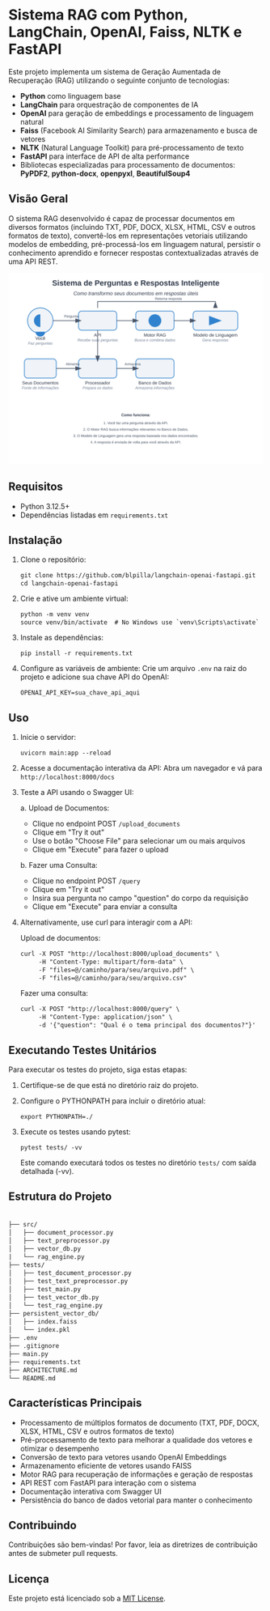 # Sistema RAG com Python, LangChain, OpenAI, Faiss, NLTK e FastAPI

Este projeto implementa um sistema de Geração Aumentada de Recuperação (RAG) utilizando o seguinte conjunto de tecnologias:

- **Python** como linguagem base
- **LangChain** para orquestração de componentes de IA
- **OpenAI** para geração de embeddings e processamento de linguagem natural
- **Faiss** (Facebook AI Similarity Search) para armazenamento e busca de vetores
- **NLTK** (Natural Language Toolkit) para pré-processamento de texto
- **FastAPI** para interface de API de alta performance
- Bibliotecas especializadas para processamento de documentos: **PyPDF2**, **python-docx**, **openpyxl**, **BeautifulSoup4**

## Visão Geral

O sistema RAG desenvolvido é capaz de processar documentos em diversos formatos (incluindo TXT, PDF, DOCX, XLSX, HTML, CSV e outros formatos de texto), convertê-los em representações vetoriais utilizando modelos de embedding, pré-processá-los em linguagem natural, persistir o conhecimento aprendido e fornecer respostas contextualizadas através de uma API REST.

![Diagrama do Sistema RAG](./images/simplified_technical_drawing.svg)

## Requisitos

- Python 3.12.5+
- Dependências listadas em `requirements.txt`

## Instalação

1. Clone o repositório:
   ```
   git clone https://github.com/blpilla/langchain-openai-fastapi.git
   cd langchain-openai-fastapi
   ```

2. Crie e ative um ambiente virtual:
   ```
   python -m venv venv
   source venv/bin/activate  # No Windows use `venv\Scripts\activate`
   ```

3. Instale as dependências:
   ```
   pip install -r requirements.txt
   ```

4. Configure as variáveis de ambiente:
   Crie um arquivo `.env` na raiz do projeto e adicione sua chave API do OpenAI:
   ```
   OPENAI_API_KEY=sua_chave_api_aqui
   ```

## Uso

1. Inicie o servidor:
   ```
   uvicorn main:app --reload
   ```

2. Acesse a documentação interativa da API:
   Abra um navegador e vá para `http://localhost:8000/docs`

3. Teste a API usando o Swagger UI:
   
   a. Upload de Documentos:
      - Clique no endpoint POST `/upload_documents`
      - Clique em "Try it out"
      - Use o botão "Choose File" para selecionar um ou mais arquivos
      - Clique em "Execute" para fazer o upload

   b. Fazer uma Consulta:
      - Clique no endpoint POST `/query`
      - Clique em "Try it out"
      - Insira sua pergunta no campo "question" do corpo da requisição
      - Clique em "Execute" para enviar a consulta

4. Alternativamente, use curl para interagir com a API:

   Upload de documentos:
   ```
   curl -X POST "http://localhost:8000/upload_documents" \
        -H "Content-Type: multipart/form-data" \
        -F "files=@/caminho/para/seu/arquivo.pdf" \
        -F "files=@/caminho/para/seu/arquivo.csv"
   ```

   Fazer uma consulta:
   ```
   curl -X POST "http://localhost:8000/query" \
        -H "Content-Type: application/json" \
        -d '{"question": "Qual é o tema principal dos documentos?"}'
   ```

## Executando Testes Unitários

Para executar os testes do projeto, siga estas etapas:

1. Certifique-se de que está no diretório raiz do projeto.

2. Configure o PYTHONPATH para incluir o diretório atual:
   ```
   export PYTHONPATH=./
   ```

3. Execute os testes usando pytest:
   ```
   pytest tests/ -vv
   ```

   Este comando executará todos os testes no diretório `tests/` com saída detalhada (-vv).


## Estrutura do Projeto

```

├── src/
│   ├── document_processor.py
│   ├── text_preprocessor.py
│   ├── vector_db.py
|   └── rag_engine.py
├── tests/
│   ├── test_document_processor.py
│   ├── test_text_preprocessor.py
│   ├── test_main.py
│   ├── test_vector_db.py
│   └── test_rag_engine.py
├── persistent_vector_db/
│   ├── index.faiss
│   └── index.pkl
├── .env
├── .gitignore
├── main.py
├── requirements.txt
├── ARCHITECTURE.md
└── README.md

```

## Características Principais

- Processamento de múltiplos formatos de documento (TXT, PDF, DOCX, XLSX, HTML, CSV e outros formatos de texto)
- Pré-processamento de texto para melhorar a qualidade dos vetores e otimizar o desempenho
- Conversão de texto para vetores usando OpenAI Embeddings
- Armazenamento eficiente de vetores usando FAISS
- Motor RAG para recuperação de informações e geração de respostas
- API REST com FastAPI para interação com o sistema
- Documentação interativa com Swagger UI
- Persistência do banco de dados vetorial para manter o conhecimento

## Contribuindo

Contribuições são bem-vindas! Por favor, leia as diretrizes de contribuição antes de submeter pull requests.

## Licença

Este projeto está licenciado sob a [MIT License](https://opensource.org/licenses/MIT).